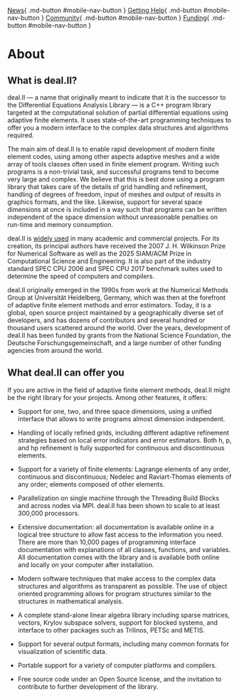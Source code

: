 [News](news.md){ .md-button #mobile-nav-button }
[Getting Help](/getting_help/){ .md-button #mobile-nav-button }
[Community](/community/){ .md-button #mobile-nav-button }
[Funding](/about/funding/){ .md-button #mobile-nav-button }

About
=======

What is deal.II?
----------------

deal.II — a name that originally meant to indicate that it is the successor to the Differential Equations Analysis Library — is a C++ program library targeted at the computational solution of partial differential equations using adaptive finite elements. It uses state-of-the-art programming techniques to offer you a modern interface to the complex data structures and algorithms required.

The main aim of deal.II is to enable rapid development of modern finite element codes, using among other aspects adaptive meshes and a wide array of tools classes often used in finite element program. Writing such programs is a non-trivial task, and successful programs tend to become very large and complex. We believe that this is best done using a program library that takes care of the details of grid handling and refinement, handling of degrees of freedom, input of meshes and output of results in graphics formats, and the like. Likewise, support for several space dimensions at once is included in a way such that programs can be written independent of the space dimension without unreasonable penalties on run-time and memory consumption.

deal.II is [widely used](https://dealii.org/publications.html) in many academic and commercial projects. For its creation, its principal authors have received the 2007 J. H. Wilkinson Prize for Numerical Software as well as the 2025 SIAM/ACM Prize in Computational Science and Engineering. It is also part of the industry standard SPEC CPU 2006 and SPEC CPU 2017 benchmark suites used to determine the speed of computers and compilers.

deal.II originally emerged in the 1990s from work at the Numerical Methods Group at Universität Heidelberg, Germany, which was then at the forefront of adaptive finite element methods and error estimators. Today, it is a global, open source project maintained by a geographically diverse set of developers, and has dozens of contributors and several hundred or thousand users scattered around the world. Over the years, development of deal.II has been funded by grants from the National Science Foundation, the Deutsche Forschungsgemeinschaft, and a large number of other funding agencies from around the world.

What deal.II can offer you
--------------------------

If you are active in the field of adaptive finite element methods, deal.II might be the right library for your projects. Among other features, it offers:

- Support for one, two, and three space dimensions, using a unified interface that allows to write programs almost dimension independent.

- Handling of locally refined grids, including different adaptive refinement strategies based on local error indicators and error estimators. Both h, p, and hp refinement is fully supported for continuous and discontinuous elements.

- Support for a variety of finite elements: Lagrange elements of any order, continuous and discontinuous; Nedelec and Raviart-Thomas elements of any order; elements composed of other elements.

- Parallelization on single machine through the Threading Build Blocks and across nodes via MPI. deal.II has been shown to scale to at least 300,000 processors.

- Extensive documentation: all documentation is available online in a logical tree structure to allow fast access to the information you need. There are more than 10,000 pages of programming interface documentation with explanations of all classes, functions, and variables. All documentation comes with the library and is available both online and locally on your computer after installation.

- Modern software techniques that make access to the complex data structures and algorithms as transparent as possible. The use of object oriented programming allows for program structures similar to the structures in mathematical analysis.

- A complete stand-alone linear algebra library including sparse matrices, vectors, Krylov subspace solvers, support for blocked systems, and interface to other packages such as Trilinos, PETSc and METIS.

- Support for several output formats, including many common formats for visualization of scientific data.

- Portable support for a variety of computer platforms and compilers.

- Free source code under an Open Source license, and the invitation to contribute to further development of the library.
